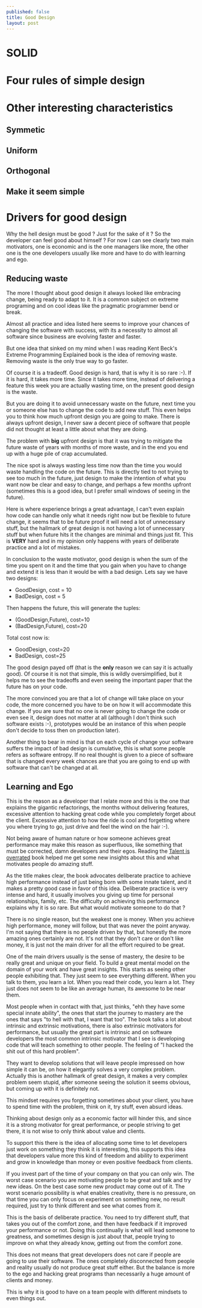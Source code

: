 ```yaml
---
published: false
title: Good Design
layout: post
---
```


# SOLID

# Four rules of simple design

# Other interesting characteristics

## Symmetic

## Uniform

## Orthogonal

## Make it seem simple


# Drivers for good design

Why the hell design must be good ? Just for the sake of it ? So the developer can
feel good about himself ? For now I can see clearly two main motivators,
one is economic and is the one managers like more, the other one is the one
developers usually like more and have to do with learning and ego.


## Reducing waste

The more I thought about good design it always looked like embracing change,
being ready to adapt to it. It is a common subject on extreme programing and
on cool ideas like the pragmatic programmer bend or break.

Almost all practice and idea listed here seems to improve your chances of
changing the software with success, with its a necessity to almost all
software since business are evolving faster and faster.

But one idea that sinked on my mind when I was reading Kent Beck's Extreme Programming
Explained book is the idea of removing waste. Removing waste is the only true way to go faster.

Of course it is a tradeoff. Good design is hard, that is why it is so rare :-). If it is hard,
it takes more time. Since it takes more time, instead of delivering a feature
this week you are actually wasting time, on the present good design is the waste.

But you are doing it to avoid unnecessary waste on the future, next time
you or someone else has to change the code to add new stuff. This even helps you to
think how much upfront design you are going to make. There is always upfront design, I never
saw a decent piece of software that people did not thought at least a little about what they are doing.

The problem with **big** upfront design is that it was trying to mitigate the future waste of years
with months of more waste, and in the end you end up with a huge pile of crap accumulated.

The nice spot is always wasting less time now than the time you would waste handling the code on the
future. This is directly tied to not trying to see too much in the future, just design to make
the intention of what you want now be clear and easy to change, and perhaps a few months upfront
(sometimes this is a good idea, but I prefer small windows of seeing in the future).

Here is where experience brings a great advantage, I can't even explain how code can handle only what it needs
right now but be flexible to future change, it seems that to be future proof it will need a lot of unnecessary stuff,
but the hallmark of great design is not having a lot of unnecessary stuff but when future hits it
the changes are minimal and things just fit. This is **VERY** hard and in my opinion only happens with years
of deliberate practice and a lot of mistakes.

In conclusion to the waste motivator, good design is when the sum of the time you spent on it and
the time that you gain when you have to change and extend it is less than it would be with
a bad design. Lets say we have two designs:

* GoodDesign, cost = 10
* BadDesign, cost = 5

Then happens the future, this will generate the tuples:

* (GoodDesign,Future), cost=10
* (BadDesign,Future), cost=20

Total cost now is:

* GoodDesign, cost=20
* BadDesign, cost=25

The good design payed off (that is the **only** reason we can say it is actually good).
Of course it is not that simple, this is wildly oversimplified, but it helps
me to see the tradeoffs and even seeing the important paper that the future has on your code.

The more convinced you are that a lot of change will take place on your code, the more concerned
you have to be on how it will accommodate this change. If you are sure that no one is never going
to change the code or even see it, design does not matter at all (although I don't think such
software exists :-), prototypes would be an instance of this when people don't decide to
toss then on production later).

Another thing to bear in mind is that on each cycle of change your software suffers the impact
of bad design is cumulative, this is what some people refers as software entropy. If no real thought is
given to a piece of software that is changed every week chances are that you are going to end
up with software that can't be changed at all.


## Learning and Ego

This is the reason as a developer that I relate more and this is the one that explains the
gigantic refactorings, the months without delivering features, excessive attention to hacking great
code while you completely forget about the client. Excessive attention to how the ride is cool
and forgetting where you where trying to go, just drive and feel the wind on the hair :-).

Not being aware of human nature or how someone achieves great performance may make this reason
as superfluous, like something that must be corrected, damn developers and their egos.
Reading the [Talent is overrated](https://www.amazon.com/Talent-Overrated-Separates-World-Class-Performers/dp/1591842948)
book helped me get some new insights about this and what motivates people do amazing stuff.

As the title makes clear, the book advocates deliberate practice to achieve high performance
instead of just being born with some innate talent, and it makes a pretty good case in favor
of this idea. Deliberate practice is very intense and hard, it usually involves you
giving up time for personal relationships, family, etc. The difficulty on achieving this
performance explains why it is so rare. But what would motivate someone to do that ?

There is no single reason, but the weakest one is money. When you achieve high performance, money will
follow, but that was never the point anyway. I'm not saying that there is no people driven by that,
but honestly the more amazing ones certainly are not. It's not that they don't care or don't like money,
it is just not the main driver for all the effort required to be great.

One of the main drivers usually is the sense of mastery, the desire to be really great and unique
on your field. To build a great mental model on the domain of your work and have great insights.
This starts as seeing other people exhibiting that. They just seem to see everything different.
When you talk to them, you learn a lot. When you read their code, you learn a lot.
They just does not seem to be like an average human, its awesome to be near them.

Most people when in contact with that, just thinks, "ehh they have some special innate ability", the
ones that start the journey to mastery are the ones that says "to hell with that, I want that too".
The book talks a lot about intrinsic and extrinsic motivations, there is also extrinsic motivators for
performance, but usually the great part is intrinsic and on software developers the most common
intrinsic motivator that I see is developing code that will teach something to other people.
The feeling of "I hacked the shit out of this hard problem".

They want to develop solutions that will leave people impressed on how simple it can be, on how
it elegantly solves a very complex problem. Actually this is another hallmark of great design,
it makes a very complex problem seem stupid, after someone seeing the solution it seems obvious,
but coming up with it is definitely not.

This mindset requires you forgetting sometimes about your client, you have to spend time with the
problem, think on it, try stuff, even absurd ideas.

Thinking about design only as a economic factor will hinder this, and since it is a strong
motivator for great performance, or people striving to get there, it is not wise to only
think about value and clients.

To support this there is the idea of allocating some time to let developers just work
on something they think it is interesting, this supports this idea that developers value
more this kind of freedom and ability to experiment and grow in knowledge than money or
even positive feedback from clients.

If you invest part of the time of your company on that you can only win. The worst case
scenario you are motivating people to be great and talk and try new ideas. On the best case
some new product may come out of it. The worst scenario possibility is what enables
creativity, there is no pressure, on that time you can only focus on experiment on something
new, no result required, just try to think different and see what comes from it.

This is the basis of deliberate practice. You need to try different stuff, that takes you
out of the comfort zone, and then have feedback if it improved your performance or not.
Doing this continually is what will lead someone to greatness, and sometimes design is just
about that, people trying to improve on what they already know, getting out from the comfort zone.

This does not means that great developers does not care if people are going to use their
software. The ones completely disconnected from people and reality usually do not produce
great stuff either. But the balance is more to the ego and hacking great programs than
necessarily a huge amount of clients and money.

This is why it is good to have on a team people with different mindsets to even things out.
